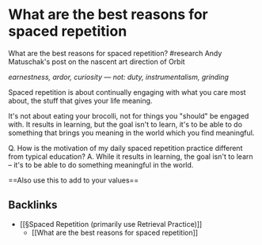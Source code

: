 # What are the best reasons for spaced repetition
What are the best reasons for spaced repetition? #research
Andy Matuschak's post on the nascent art direction of Orbit

*earnestness, ardor, curiosity — not: duty, instrumentalism, grinding*

Spaced repetition is about continually engaging with what you care most about, the stuff that gives your life meaning.

It's not about eating your brocolli, not for things you "should" be engaged with. It results in learning, but the goal isn't to learn, it's to be able to do something that brings you meaning in the world which you find meaningful.

Q. How is the motivation of my daily spaced repetition practice different from typical education?
A. While it results in learning, the goal isn't to learn – it's to be able to do something meaningful in the world.

==Also use this to add to your values==

## Backlinks
* [[§Spaced Repetition (primarily use Retrieval Practice)]]
	* [[What are the best reasons for spaced repetition]]

<!-- #Life -->

<!-- {BearID:94A7ADA7-E68F-4C0D-8842-7C5653DE4FF4-15756-000013047ECA49D5} -->
